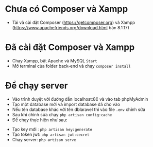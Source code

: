 # Chưa có Composer và Xampp

-   Tải và cài đặt Composer (https://getcomposer.org) và Xampp (https://www.apachefriends.org/download.html bản 8.1.17)

# Đã cài đặt Composer và Xampp

-   Chạy Xampp, bật Apache và MySQL `Start`
-   Mở terminal của folder back-end và chạy `composer install`

# Để chạy server

-   Vào trình duyệt với đường dẫn localhost:80 và vào tab phpMyAdmin
-   Tạo một database mới và import database đã cho vào
-   Nếu tên database khác với tên dblaravel thì vào file `.env` chỉnh sửa
-   Sau khi chỉnh sửa chạy `php artisan config:cache`
-   Để chạy thực hiện như sau:

*   Tạo key mới : `php artisan key:generate`
*   Tạo token jwt: `php artisan jwt:secret`
*   Chạy server: `php artisan serve`
